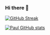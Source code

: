 ### Hi there 👋
[![GitHub Streak](https://streak-stats.demolab.com?user=paulpelykh)](https://git.io/streak-stats)

[![Paul GitHub stats](https://github-readme-stats.vercel.app/api?username=paulpelykh)](https://github.com/anuraghazra/github-readme-stats)
<!--
**paulpelykh/paulpelykh** is a ✨ _special_ ✨ repository because its `README.md` (this file) appears on your GitHub profile.

Here are some ideas to get you started:

- 🔭 I’m currently working on ...
- 🌱 I’m currently learning ...
- 👯 I’m looking to collaborate on ...
- 🤔 I’m looking for help with ...
- 💬 Ask me about ...
- 📫 How to reach me: ...
- 😄 Pronouns: ...
- ⚡ Fun fact: ...
-->
